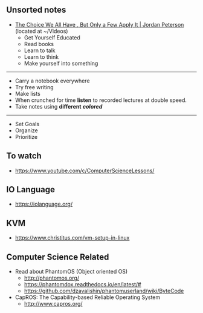 ## Unsorted notes

- [The Choice We All Have , But Only a Few Apply It | Jordan Peterson](https://www.youtube.com/watch?v=dJyz6iK8VXE) (located at ~/Videos)
    - Get Yourself Educated
    - Read books
    - Learn to talk
    - Learn to think
    - Make yourself into something

------------------------------------------------------------------------------------------------------------------------

- Carry a notebook everywhere
- Try free writing
- Make lists
- When crunched for time __listen__ to recorded lectures at double speed.
- Take notes using __different__ ___colored___

------------------------------------------------------------------------------------------------------------------------

- Set Goals
- Organize
- Prioritize


## To watch
- https://www.youtube.com/c/ComputerScienceLessons/


## IO Language
- https://iolanguage.org/

## KVM
- https://www.christitus.com/vm-setup-in-linux


## Computer Science Related

- Read about PhantomOS (Object oriented OS)
    - http://phantomos.org/
    - https://phantomdox.readthedocs.io/en/latest/#
    - https://github.com/dzavalishin/phantomuserland/wiki/ByteCode
- CapROS: The Capability-based Reliable Operating System
    - http://www.capros.org/



